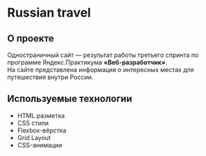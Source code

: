 # Russian travel
## О проекте
Одностраничный сайт — результат работы третьего спринта по программе Яндекс.Практикума **«Веб-разработчик»**.  
На сайте представлена информация о интересных местах для путешествия внутри России. 

## Используемые технологии
* HTML разметка
* CSS стили 
* Flexbox-вёрстка
* Grid Layout
* CSS-анимации